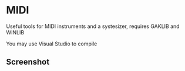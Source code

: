 # MIDI

Useful tools for MIDI instruments and a systesizer, requires GAKLIB and WINLIB

You may use Visual Studio to compile

## Screenshot



